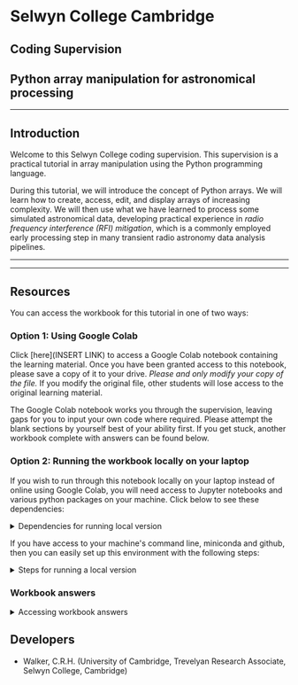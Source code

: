 # Selwyn College Cambridge
## Coding Supervision
## Python array manipulation for astronomical processing

___

## Introduction

Welcome to this Selwyn College coding supervision. This supervision is a practical tutorial in array manipulation using the Python programming language.

During this tutorial, we will introduce the concept of Python arrays. We will learn how to create, access, edit, and display arrays of increasing complexity. We will then use what we have learned to process some simulated astronomical data, developing practical experience in *radio frequency interference (RFI) mitigation*, which is a commonly employed early processing step in many transient radio astronomy data analysis pipelines.

___
___

## Resources

You can access the workbook for this tutorial in one of two ways:

### Option 1: Using Google Colab

Click [here](INSERT LINK) to access a Google Colab notebook containing the learning material. Once you have been granted access to this notebook, please save a copy of it to your drive. *Please and only modify your copy of the file.* If you modify the original file, other students will lose access to the original learning material.

The Google Colab notebook works you through the supervision, leaving gaps for you to input your own code where required. Please attempt the blank sections by yourself best of your ability first. If you get stuck, another workbook complete with answers can be found below.

### Option 2: Running the workbook locally on your laptop

If you wish to run through this notebook locally on your laptop instead of online using Google Colab, you will need access to Jupyter notebooks and various python packages on your machine. Click below to see these dependencies:

<details>
<summary>Dependencies for running local version</summary>

- python=3.8
- numpy
- matplotlib
- astropy
- scipy
- jupyter
- ipython
- pip
- imageio

</details>

If you have access to your machine's command line, miniconda and github, then you can easily set up this environment with the following steps:

<details>
<summary>Steps for running a local version</summary>

- Open your command line and navigate to the directory you will use as your base directory using `cd`
- Within your base directory, git clone this repository: `>git clone https://github.com/mbcxqcw2/selwyn-array-supervision.git`
- Within your base directory, navigate to the repository's miniconda subdirectory: `>cd /selwyn-array-supervision/miniconda/`
- Create an environment: `>conda env create -f selwyn_computing_env.yml`
- Activate the environment as instructed by miniconda
- From within the `/miniconda/` directory, navigate back to the subdirectory containing the workbooks: `>cd ../notebooks/`
- Within your `/notebooks/` directory, run: `>jupyter notebook` in your command line and open the url which is displayed
- Open `Workbook.ipynb`

</details>

### Workbook answers

<details>

<summary>Accessing workbook answers</summary>

- Option 1: [Click here](INSERT LINK) to access a Google Colab notebook containing the complete workbook. DO NOT MODIFY ANY OF THE CODE IN THIS WORKBOOK! It should serve as a reference for your personal workbook only. Save a copy of this worked example into your drive before you run anything.

- Alternatively, if you are running a local version of this tutorial, you can find a completed workbook in the `/notebooks/` directory. This completed workbook is called `Workbook_Answers.ipynb`.

</details>

## Developers

- Walker, C.R.H. (University of Cambridge, Trevelyan Research Associate, Selwyn College, Cambridge)
